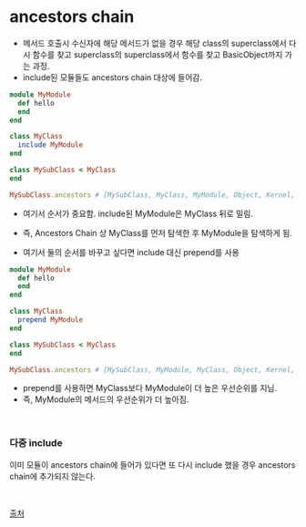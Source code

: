 # ancestors chain

- 메서드 호출시 수신자에 해당 메서드가 없을 경우 해당 class의 superclass에서 다시 함수를 찾고 superclass의 superclass에서 함수를 찾고 BasicObject까지 가는 과정.
- include된 모듈들도 ancestors chain 대상에 들어감.

```ruby
module MyModule
  def hello
  end
end

class MyClass
  include MyModule
end

class MySubClass < MyClass
end

MySubClass.ancestors # [MySubClass, MyClass, MyModule, Object, Kernel, BasicObject]
```

- 여기서 순서가 중요함. include된 MyModule은 MyClass 뒤로 밀림.

- 즉, Ancestors Chain 상 MyClass를 먼저 탐색한 후 MyModule을 탐색하게 됨.
- 여기서 둘의 순서를 바꾸고 싶다면 include 대신 prepend를 사용

```ruby
module MyModule
  def hello
  end
end

class MyClass
  prepend MyModule
end

class MySubClass < MyClass
end

MySubClass.ancestors # [MySubClass, MyModule, MyClass, Object, Kernel, BasicObject]
```
- prepend를 사용하면 MyClass보다 MyModule이 더 높은 우선순위를 지님.
- 즉, MyModule의 메서드의 우선순위가 더 높아짐.

<br>

### 다중 include
이미 모듈이 ancestors chain에 들어가 있다면 또 다시 include 했을 경우 ancestors chain에 추가되지 않는다.


<br>


[출처](https://idea-sketch.tistory.com/37)